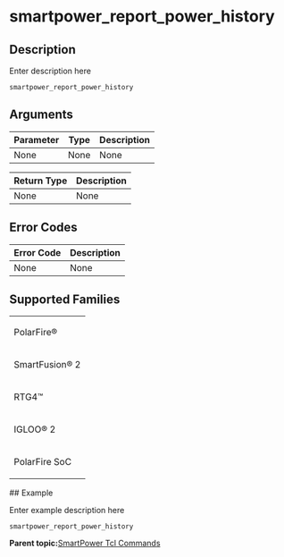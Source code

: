 # smartpower\_report\_power\_history

## Description

Enter description here

```
smartpower_report_power_history
```

## Arguments

|Parameter|Type|Description|
|---------|----|-----------|
|None|None|None|

|Return Type|Description|
|-----------|-----------|
|None|None|

## Error Codes

|Error Code|Description|
|----------|-----------|
|None|None|

## Supported Families

<table id="GUID-A66CE4D8-D00C-43A9-8B17-4C0E3508DDC5"><tbody><tr><td>

PolarFire®

</td></tr><tr><td>

SmartFusion® 2

</td></tr><tr><td>

RTG4™

</td></tr><tr><td>

IGLOO® 2

</td></tr><tr><td>

PolarFire SoC

</td></tr></tbody>
</table>## Example

Enter example description here

```
smartpower_report_power_history
```

**Parent topic:**[SmartPower Tcl Commands](GUID-33C45F08-A467-4461-B5EF-8D86325E235A.md)

